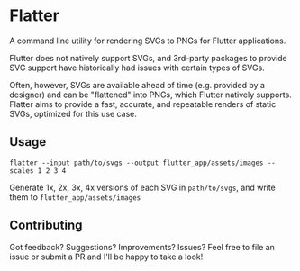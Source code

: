 # Flatter

A command line utility for rendering SVGs to PNGs for Flutter applications.

Flutter does not natively support SVGs, and 3rd-party packages to provide SVG support have historically had issues with certain types of SVGs.

Often, however, SVGs are available ahead of time (e.g. provided by a designer) and can be "flattened" into PNGs, which Flutter natively supports. Flatter aims to provide a fast, accurate, and repeatable renders of static SVGs, optimized for this use case.


## Usage

```
flatter --input path/to/svgs --output flutter_app/assets/images --scales 1 2 3 4
```
Generate 1x, 2x, 3x, 4x versions of each SVG in `path/to/svgs`, and write them to `flutter_app/assets/images`

## Contributing

Got feedback? Suggestions? Improvements? Issues? Feel free to file an issue or submit a PR and I'll be happy to take a look!